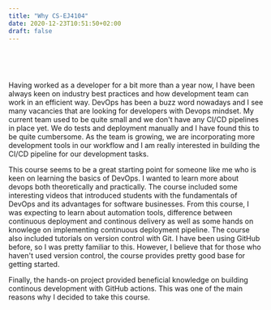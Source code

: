 ```yaml
---
title: "Why CS-EJ4104"
date: 2020-12-23T10:51:50+02:00
draft: false
---
```


<!-- # About CS-EJ4104 - Why this Course? 
 -->&nbsp;
&nbsp;

Having worked as a developer for a bit more than a year now, I have been always keen on industry best practices and how development team can work in an efficient way. DevOps has been a buzz word nowadays and I see many vacancies that are looking for developers with Devops mindset. My current team used to be quite small and we don't have any CI/CD pipelines in place yet. We do tests and deployment manually and I have found this to be quite cumbersome. As the team is growing, we are incorporating more development tools in our workflow and I am really interested in building the CI/CD pipeline for our development tasks.  

This course seems to be a great starting point for someone like me who is keen on learning the basics of DevOps. I wanted to learn more about devops both theoretically and practically. The course included some interesting videos that introduced students with the fundamentals of DevOps and its advantages for software businesses. From this course, I was expecting to learn about automation tools, difference between continuous deployment and continous delivery as well as some hands on knowlege on implementing continuous deployment pipeline. The course also included tutorials on version control with Git. I have been using GitHub before, so I was pretty familiar to this. However, I believe that for those who haven't used version control, the course provides pretty good base for getting started. 

Finally, the hands-on project provided beneficial knowledge on building continous development with GitHub actions. This was one of the main reasons why I decided to take this course.